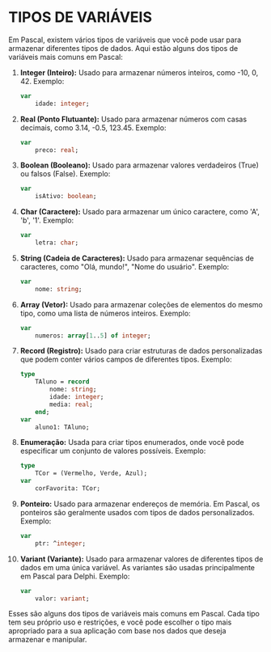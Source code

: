 # TIPOS DE VARIÁVEIS
Em Pascal, existem vários tipos de variáveis que você pode usar para armazenar diferentes tipos de dados. Aqui estão alguns dos tipos de variáveis mais comuns em Pascal:

1. **Integer (Inteiro):** Usado para armazenar números inteiros, como -10, 0, 42. Exemplo:
   ```pascal
   var
       idade: integer;
   ```

2. **Real (Ponto Flutuante):** Usado para armazenar números com casas decimais, como 3.14, -0.5, 123.45. Exemplo:
   ```pascal
   var
       preco: real;
   ```

3. **Boolean (Booleano):** Usado para armazenar valores verdadeiros (True) ou falsos (False). Exemplo:
   ```pascal
   var
       isAtivo: boolean;
   ```

4. **Char (Caractere):** Usado para armazenar um único caractere, como 'A', 'b', '1'. Exemplo:
   ```pascal
   var
       letra: char;
   ```

5. **String (Cadeia de Caracteres):** Usado para armazenar sequências de caracteres, como "Olá, mundo!", "Nome do usuário". Exemplo:
   ```pascal
   var
       nome: string;
   ```

6. **Array (Vetor):** Usado para armazenar coleções de elementos do mesmo tipo, como uma lista de números inteiros. Exemplo:
   ```pascal
   var
       numeros: array[1..5] of integer;
   ```

7. **Record (Registro):** Usado para criar estruturas de dados personalizadas que podem conter vários campos de diferentes tipos. Exemplo:
   ```pascal
   type
       TAluno = record
           nome: string;
           idade: integer;
           media: real;
       end;
   var
       aluno1: TAluno;
   ```

8. **Enumeração:** Usada para criar tipos enumerados, onde você pode especificar um conjunto de valores possíveis. Exemplo:
   ```pascal
   type
       TCor = (Vermelho, Verde, Azul);
   var
       corFavorita: TCor;
   ```

9. **Ponteiro:** Usado para armazenar endereços de memória. Em Pascal, os ponteiros são geralmente usados com tipos de dados personalizados. Exemplo:
   ```pascal
   var
       ptr: ^integer;
   ```

10. **Variant (Variante):** Usado para armazenar valores de diferentes tipos de dados em uma única variável. As variantes são usadas principalmente em Pascal para Delphi. Exemplo:
    ```pascal
    var
        valor: variant;
    ```

Esses são alguns dos tipos de variáveis mais comuns em Pascal. Cada tipo tem seu próprio uso e restrições, e você pode escolher o tipo mais apropriado para a sua aplicação com base nos dados que deseja armazenar e manipular.